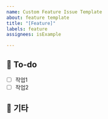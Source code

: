 ```yaml
---
name: Custom Feature Issue Template
about: feature template
title: "[Feature]"
labels: feature
assignees: isExample

---
```


## 📝 To-do
-[ ] 작업1
-[ ] 작업2

## 🔖 기타
